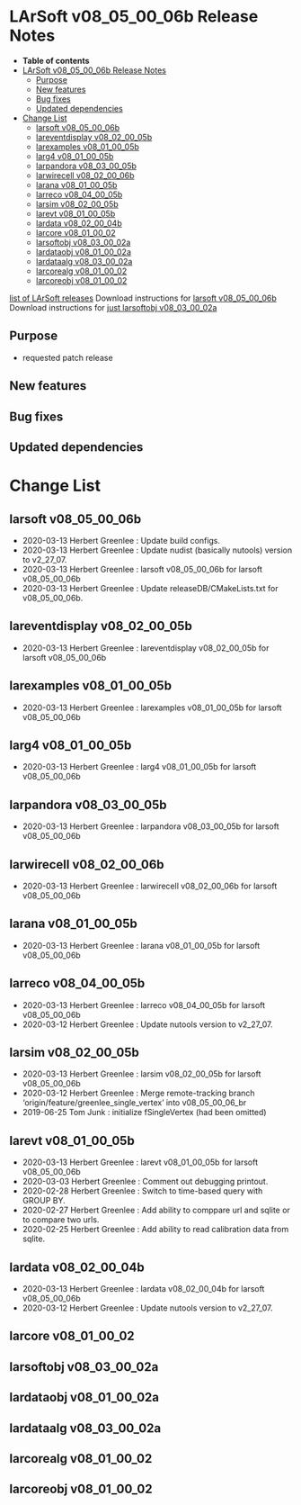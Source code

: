 LArSoft v08\_05\_00\_06b Release Notes
===============================================================================

-   **Table of contents**
-   [LArSoft v08\_05\_00\_06b Release Notes](#LArSoft-v08_05_00_06b-Release-Notes)
    -   [Purpose](#Purpose)
    -   [New features](#New-features)
    -   [Bug fixes](#Bug-fixes)
    -   [Updated dependencies](#Updated-dependencies)
-   [Change List](#Change-List)
    -   [larsoft v08\_05\_00\_06b](#larsoft-v08_05_00_06b)
    -   [lareventdisplay v08\_02\_00\_05b](#lareventdisplay-v08_02_00_05b)
    -   [larexamples v08\_01\_00\_05b](#larexamples-v08_01_00_05b)
    -   [larg4 v08\_01\_00\_05b](#larg4-v08_01_00_05b)
    -   [larpandora v08\_03\_00\_05b](#larpandora-v08_03_00_05b)
    -   [larwirecell v08\_02\_00\_06b](#larwirecell-v08_02_00_06b)
    -   [larana v08\_01\_00\_05b](#larana-v08_01_00_05b)
    -   [larreco v08\_04\_00\_05b](#larreco-v08_04_00_05b)
    -   [larsim v08\_02\_00\_05b](#larsim-v08_02_00_05b)
    -   [larevt v08\_01\_00\_05b](#larevt-v08_01_00_05b)
    -   [lardata v08\_02\_00\_04b](#lardata-v08_02_00_04b)
    -   [larcore v08\_01\_00\_02](#larcore-v08_01_00_02)
    -   [larsoftobj v08\_03\_00\_02a](#larsoftobj-v08_03_00_02a)
    -   [lardataobj v08\_01\_00\_02a](#lardataobj-v08_01_00_02a)
    -   [lardataalg v08\_03\_00\_02a](#lardataalg-v08_03_00_02a)
    -   [larcorealg v08\_01\_00\_02](#larcorealg-v08_01_00_02)
    -   [larcoreobj v08\_01\_00\_02](#larcoreobj-v08_01_00_02)

[list of LArSoft releases](LArSoft_release_list)
Download instructions for [larsoft v08\_05\_00\_06b](http://scisoft.fnal.gov/scisoft/bundles/larsoft/v08_05_00_06b/larsoft-v08_05_00_06b.html)
Download instructions for [just larsoftobj v08\_03\_00\_02a](http://scisoft.fnal.gov/scisoft/bundles/larsoftobj/v08_03_00_02a/larsoftobj-v08_03_00_02a.html)

Purpose
--------------------

-   requested patch release

New features
------------------------------

Bug fixes
------------------------

Updated dependencies
----------------------------------------------

Change List
============================

larsoft v08\_05\_00\_06b
---------------------------------------------------

-   2020-03-13 Herbert Greenlee : Update build configs.
-   2020-03-13 Herbert Greenlee : Update nudist (basically nutools) version to v2\_27\_07.
-   2020-03-13 Herbert Greenlee : larsoft v08\_05\_00\_06b for larsoft v08\_05\_00\_06b
-   2020-03-13 Herbert Greenlee : Update releaseDB/CMakeLists.txt for v08\_05\_00\_06b.

lareventdisplay v08\_02\_00\_05b
-------------------------------------------------------------------

-   2020-03-13 Herbert Greenlee : lareventdisplay v08\_02\_00\_05b for larsoft v08\_05\_00\_06b

larexamples v08\_01\_00\_05b
-----------------------------------------------------------

-   2020-03-13 Herbert Greenlee : larexamples v08\_01\_00\_05b for larsoft v08\_05\_00\_06b

larg4 v08\_01\_00\_05b
-----------------------------------------------

-   2020-03-13 Herbert Greenlee : larg4 v08\_01\_00\_05b for larsoft v08\_05\_00\_06b

larpandora v08\_03\_00\_05b
---------------------------------------------------------

-   2020-03-13 Herbert Greenlee : larpandora v08\_03\_00\_05b for larsoft v08\_05\_00\_06b

larwirecell v08\_02\_00\_06b
-----------------------------------------------------------

-   2020-03-13 Herbert Greenlee : larwirecell v08\_02\_00\_06b for larsoft v08\_05\_00\_06b

larana v08\_01\_00\_05b
-------------------------------------------------

-   2020-03-13 Herbert Greenlee : larana v08\_01\_00\_05b for larsoft v08\_05\_00\_06b

larreco v08\_04\_00\_05b
---------------------------------------------------

-   2020-03-13 Herbert Greenlee : larreco v08\_04\_00\_05b for larsoft v08\_05\_00\_06b
-   2020-03-12 Herbert Greenlee : Update nutools version to v2\_27\_07.

larsim v08\_02\_00\_05b
-------------------------------------------------

-   2020-03-13 Herbert Greenlee : larsim v08\_02\_00\_05b for larsoft v08\_05\_00\_06b
-   2020-03-12 Herbert Greenlee : Merge remote-tracking branch ‘origin/feature/greenlee\_single\_vertex’ into v08\_05\_00\_06\_br
-   2019-06-25 Tom Junk : initialize fSingleVertex (had been omitted)

larevt v08\_01\_00\_05b
-------------------------------------------------

-   2020-03-13 Herbert Greenlee : larevt v08\_01\_00\_05b for larsoft v08\_05\_00\_06b
-   2020-03-03 Herbert Greenlee : Comment out debugging printout.
-   2020-02-28 Herbert Greenlee : Switch to time-based query with GROUP BY.
-   2020-02-27 Herbert Greenlee : Add ability to comppare url and sqlite or to compare two urls.
-   2020-02-25 Herbert Greenlee : Add ability to read calibration data from sqlite.

lardata v08\_02\_00\_04b
---------------------------------------------------

-   2020-03-13 Herbert Greenlee : lardata v08\_02\_00\_04b for larsoft v08\_05\_00\_06b
-   2020-03-12 Herbert Greenlee : Update nutools version to v2\_27\_07.

larcore v08\_01\_00\_02
-------------------------------------------------

larsoftobj v08\_03\_00\_02a
---------------------------------------------------------

lardataobj v08\_01\_00\_02a
---------------------------------------------------------

lardataalg v08\_03\_00\_02a
---------------------------------------------------------

larcorealg v08\_01\_00\_02
-------------------------------------------------------

larcoreobj v08\_01\_00\_02
-------------------------------------------------------
